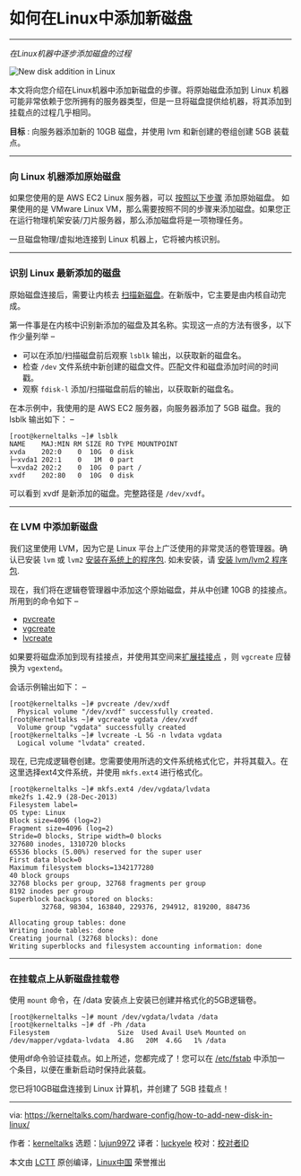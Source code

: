 [#]: collector: (lujun9972)
[#]: translator: ( )
[#]: reviewer: ( )
[#]: publisher: ( )
[#]: url: ( )
[#]: subject: (How to add new disk in Linux)
[#]: via: (https://kerneltalks.com/hardware-config/how-to-add-new-disk-in-linux/)
[#]: author: (kerneltalks https://kerneltalks.com)

如何在Linux中添加新磁盘
======

* * *

_在Linux机器中逐步添加磁盘的过程_

![New disk addition in Linux][1]

本文将向您介绍在Linux机器中添加新磁盘的步骤。将原始磁盘添加到 Linux 机器可能非常依赖于您所拥有的服务器类型，但是一旦将磁盘提供给机器，将其添加到挂载点的过程几乎相同。 

**目标** : 向服务器添加新的 10GB 磁盘，并使用 lvm 和新创建的卷组创建 5GB 装载点。

* * *

### 向 Linux 机器添加原始磁盘

如果您使用的是 AWS EC2 Linux 服务器，可以 [按照以下步骤][2] 添加原始磁盘。 如果使用的是 VMware Linux VM，那么需要按照不同的步骤来添加磁盘。如果您正在运行物理机架安装/刀片服务器，那么添加磁盘将是一项物理任务。

一旦磁盘物理/虚拟地连接到 Linux 机器上，它将被内核识别。

* * *

### 识别 Linux 最新添加的磁盘

原始磁盘连接后，需要让内核去 [扫描新磁盘][3]。在新版中，它主要是由内核自动完成。

第一件事是在内核中识别新添加的磁盘及其名称。实现这一点的方法有很多，以下作少量列举 –

  * 可以在添加/扫描磁盘前后观察 `lsblk` 输出，以获取新的磁盘名。
  * 检查 `/dev` 文件系统中新创建的磁盘文件。匹配文件和磁盘添加时间的时间戳。
  * 观察 `fdisk-l` 添加/扫描磁盘前后的输出，以获取新的磁盘名。

在本示例中，我使用的是 AWS EC2 服务器，向服务器添加了 5GB 磁盘。我的 lsblk 输出如下： –

```
[root@kerneltalks ~]# lsblk
NAME    MAJ:MIN RM SIZE RO TYPE MOUNTPOINT
xvda    202:0    0  10G  0 disk
├─xvda1 202:1    0   1M  0 part
└─xvda2 202:2    0  10G  0 part /
xvdf    202:80   0  10G  0 disk
```

可以看到 xvdf 是新添加的磁盘。完整路径是 `/dev/xvdf`。

* * *

### 在 LVM 中添加新磁盘

我们这里使用 LVM，因为它是 Linux 平台上广泛使用的非常灵活的卷管理器。确认已安装 `lvm` 或 `lvm2` [安装在系统上的程序包][4]. 如未安装，请 [安装 lvm/lvm2 程序包][5].

现在，我们将在逻辑卷管理器中添加这个原始磁盘，并从中创建 10GB 的挂接点。所用到的命令如下 –

  * [pvcreate][6]
  * [vgcreate][7]
  * [lvcreate][8]

如果要将磁盘添加到现有挂接点，并使用其空间来[扩展挂接点][9] ，则 `vgcreate` 应替换为 `vgextend`。

会话示例输出如下： –

```
[root@kerneltalks ~]# pvcreate /dev/xvdf
  Physical volume "/dev/xvdf" successfully created.
[root@kerneltalks ~]# vgcreate vgdata /dev/xvdf
  Volume group "vgdata" successfully created
[root@kerneltalks ~]# lvcreate -L 5G -n lvdata vgdata
  Logical volume "lvdata" created.
```

现在, 已完成逻辑卷创建。您需要使用所选的文件系统格式化它，并将其载入。在这里选择ext4文件系统，并使用 `mkfs.ext4` 进行格式化。

```
[root@kerneltalks ~]# mkfs.ext4 /dev/vgdata/lvdata
mke2fs 1.42.9 (28-Dec-2013)
Filesystem label=
OS type: Linux
Block size=4096 (log=2)
Fragment size=4096 (log=2)
Stride=0 blocks, Stripe width=0 blocks
327680 inodes, 1310720 blocks
65536 blocks (5.00%) reserved for the super user
First data block=0
Maximum filesystem blocks=1342177280
40 block groups
32768 blocks per group, 32768 fragments per group
8192 inodes per group
Superblock backups stored on blocks:
        32768, 98304, 163840, 229376, 294912, 819200, 884736
 
Allocating group tables: done
Writing inode tables: done
Creating journal (32768 blocks): done
Writing superblocks and filesystem accounting information: done
```

* * *

### 在挂载点上从新磁盘挂载卷

使用 `mount` 命令，在 /data 安装点上安装已创建并格式化的5GB逻辑卷。

```
[root@kerneltalks ~]# mount /dev/vgdata/lvdata /data
[root@kerneltalks ~]# df -Ph /data
Filesystem                 Size  Used Avail Use% Mounted on
/dev/mapper/vgdata-lvdata  4.8G   20M  4.6G   1% /data
```

使用df命令验证挂载点。如上所述，您都完成了！您可以在 [/etc/fstab][10] 中添加一个条目，以便在重新启动时保持此装载。

您已将10GB磁盘连接到 Linux 计算机，并创建了 5GB 挂载点！

--------------------------------------------------------------------------------

via: https://kerneltalks.com/hardware-config/how-to-add-new-disk-in-linux/

作者：[kerneltalks][a]
选题：[lujun9972][b]
译者：[luckyele](https://github.com/luckyele/)
校对：[校对者ID](https://github.com/校对者ID)

本文由 [LCTT](https://github.com/LCTT/TranslateProject) 原创编译，[Linux中国](https://linux.cn/) 荣誉推出

[a]: https://kerneltalks.com
[b]: https://github.com/lujun9972
[1]: https://i1.wp.com/kerneltalks.com/wp-content/uploads/2019/03/How-to-add-new-disk-in-Linux.png?ssl=1
[2]: https://kerneltalks.com/cloud-services/how-to-add-ebs-disk-on-aws-linux-server/
[3]: https://kerneltalks.com/disk-management/howto-scan-new-lun-disk-linux-hpux/
[4]: https://kerneltalks.com/tools/check-package-installed-linux/
[5]: https://kerneltalks.com/tools/package-installation-linux-yum-apt/
[6]: https://kerneltalks.com/disk-management/lvm-command-tutorials-pvcreate-pvdisplay/
[7]: https://kerneltalks.com/disk-management/lvm-commands-tutorial-vgcreate-vgdisplay-vgscan/
[8]: https://kerneltalks.com/disk-management/lvm-commands-tutorial-lvcreate-lvdisplay-lvremove/
[9]: https://kerneltalks.com/disk-management/extend-file-system-online-lvm/
[10]: https://kerneltalks.com/config/understanding-etcfstab-file/
